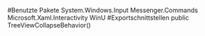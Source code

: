 #Benutzte Pakete
System.Windows.Input
Messenger.Commands
Microsoft.Xaml.Interactivity
WinU
#Exportschnittstellen
public TreeViewCollapseBehavior()

